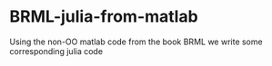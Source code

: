 # BRML-julia-from-matlab
Using the non-OO matlab code from the book BRML we write some corresponding julia code
